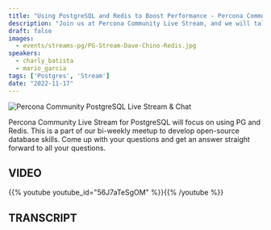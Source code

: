 ```yaml
---
title: "Using PostgreSQL and Redis to Boost Performance - Percona Community PostgreSQL Live Stream & Chat - November 17th"
description: "Join us at Percona Community Live Stream, and we will talk about how to use PG and Redis to boost performance with database experts on Thursday, November 17th at 10:00 AM EST / 04:00 PM CET / 08:30 PM IST"
draft: false
images:
  - events/streams-pg/PG-Stream-Dave-Chino-Redis.jpg
speakers:
  - charly_batista
  - mario_garcia
tags: ['Postgres', 'Stream']
date: "2022-11-17"
---
```

![Percona Community PostgreSQL Live Stream & Chat](events/streams-pg/PG-Stream-Dave-Chino-Redis.jpg)
 
Percona Community Live Stream for PostgreSQL will focus on using PG and Redis. This is a part of our bi-weekly meetup to develop open-source database skills. Come up with your questions and get an answer straight forward to all your questions.
 
## VIDEO
 
{{% youtube youtube_id="56J7aTeSgOM" %}}{{% /youtube %}}

 
## TRANSCRIPT
